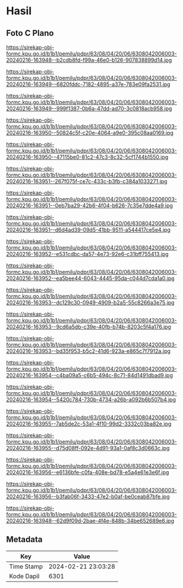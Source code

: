 # Hasil

## Foto C Plano

https://sirekap-obj-formc.kpu.go.id/b1b1/pemilu/pdpr/63/08/04/20/06/6308042006003-20240216-163948--b2cdb8fd-f99a-46e0-b126-907838899d14.jpg

https://sirekap-obj-formc.kpu.go.id/b1b1/pemilu/pdpr/63/08/04/20/06/6308042006003-20240216-163949--6820fddc-7182-4895-a37e-783e09fa2531.jpg

https://sirekap-obj-formc.kpu.go.id/b1b1/pemilu/pdpr/63/08/04/20/06/6308042006003-20240216-163949--999f1387-0b6a-47dd-ad70-3c0818acb958.jpg

https://sirekap-obj-formc.kpu.go.id/b1b1/pemilu/pdpr/63/08/04/20/06/6308042006003-20240216-163950--50824c5f-c20e-4064-a9e0-395c08aa0169.jpg

https://sirekap-obj-formc.kpu.go.id/b1b1/pemilu/pdpr/63/08/04/20/06/6308042006003-20240216-163950--47115be0-81c2-47c3-8c32-5cf1744b1550.jpg

https://sirekap-obj-formc.kpu.go.id/b1b1/pemilu/pdpr/63/08/04/20/06/6308042006003-20240216-163951--267f075f-ce7c-433c-b3fb-c384a1033271.jpg

https://sirekap-obj-formc.kpu.go.id/b1b1/pemilu/pdpr/63/08/04/20/06/6308042006003-20240216-163951--0eb7ba29-42b6-4f04-b626-7c35e7dde4a9.jpg

https://sirekap-obj-formc.kpu.go.id/b1b1/pemilu/pdpr/63/08/04/20/06/6308042006003-20240216-163951--d6d4ad39-09d5-41bb-9511-a544417ce5e4.jpg

https://sirekap-obj-formc.kpu.go.id/b1b1/pemilu/pdpr/63/08/04/20/06/6308042006003-20240216-163952--e531cdbc-da57-4e73-92e6-c31bff755413.jpg

https://sirekap-obj-formc.kpu.go.id/b1b1/pemilu/pdpr/63/08/04/20/06/6308042006003-20240216-163952--ea5bee44-6043-4445-95da-c044d7cda1a0.jpg

https://sirekap-obj-formc.kpu.go.id/b1b1/pemilu/pdpr/63/08/04/20/06/6308042006003-20240216-163953--dc129c30-0949-4909-b2a5-55c8266a3e75.jpg

https://sirekap-obj-formc.kpu.go.id/b1b1/pemilu/pdpr/63/08/04/20/06/6308042006003-20240216-163953--9cd6a5db-c39e-40fb-b74b-8203c5f4a176.jpg

https://sirekap-obj-formc.kpu.go.id/b1b1/pemilu/pdpr/63/08/04/20/06/6308042006003-20240216-163953--bd35f953-b5c2-41d6-923a-e865c7f7912a.jpg

https://sirekap-obj-formc.kpu.go.id/b1b1/pemilu/pdpr/63/08/04/20/06/6308042006003-20240216-163954--c4ba09a5-c6b5-494c-8c71-84d1491dbad9.jpg

https://sirekap-obj-formc.kpu.go.id/b1b1/pemilu/pdpr/63/08/04/20/06/6308042006003-20240216-163954--5420c784-730b-4734-a26b-a092b6b507b4.jpg

https://sirekap-obj-formc.kpu.go.id/b1b1/pemilu/pdpr/63/08/04/20/06/6308042006003-20240216-163955--7ab5de2c-53a1-4f10-99d2-3332c03ba82e.jpg

https://sirekap-obj-formc.kpu.go.id/b1b1/pemilu/pdpr/63/08/04/20/06/6308042006003-20240216-163955--d75d08ff-092e-4d91-93a1-0af8c3d0663c.jpg

https://sirekap-obj-formc.kpu.go.id/b1b1/pemilu/pdpr/63/08/04/20/06/6308042006003-20240216-163956--e6136bfe-c0fa-408e-bd78-e5a4e61e3e6f.jpg

https://sirekap-obj-formc.kpu.go.id/b1b1/pemilu/pdpr/63/08/04/20/06/6308042006003-20240216-163956--b3fab06f-3433-47e2-b0af-be0ceab87bfe.jpg

https://sirekap-obj-formc.kpu.go.id/b1b1/pemilu/pdpr/63/08/04/20/06/6308042006003-20240216-163948--62d9f09d-2bae-4f4e-848b-34be652689e6.jpg


## Metadata

| Key        | Value               |
| ---------- | ------------------- |
| Time Stamp | 2024-02-21 23:03:28 |
| Kode Dapil | 6301                |



